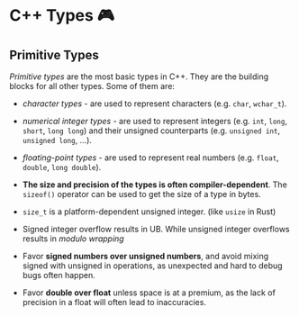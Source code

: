 # C++ Types 🎮

## Primitive Types

_Primitive types_ are the most basic types in C++. They are the building blocks for all other types. Some of them are:

- _character types_ - are used to represent characters (e.g. `char`, `wchar_t`).
- _numerical integer types_ - are used to represent integers (e.g. `int`, `long`, `short`, `long long`) and their unsigned counterparts (e.g. `unsigned int`, `unsigned long`, ...).
- _floating-point types_ - are used to represent real numbers (e.g. `float`, `double`, `long double`).

- **The size and precision of the types is often compiler-dependent**. The `sizeof()` operator can be used to get the size of a type in bytes.

- `size_t` is a platform-dependent unsigned integer. (like `usize` in Rust)

- Signed integer overflow results in UB. While unsigned integer overflows results in _modulo wrapping_

- Favor **signed numbers over unsigned numbers**, and avoid mixing signed with unsigned in operations, as unexpected and hard to debug bugs often happen.

- Favor **double over float** unless space is at a premium, as the lack of precision in a float will often lead to inaccuracies.
